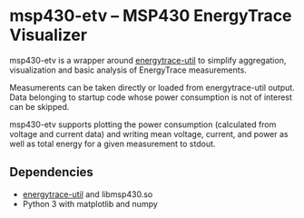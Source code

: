 # msp430-etv – MSP430 EnergyTrace Visualizer

msp430-etv is a wrapper around
[energytrace-util](https://github.com/derf/energytrace-util) to
simplify aggregation, visualization and basic analysis of EnergyTrace
measurements.

Measumerents can be taken directly or loaded from energytrace-util output.
Data belonging to startup code whose power consumption is not of interest can
be skipped.

msp430-etv supports plotting the power consumption (calculated from voltage and
current data) and writing mean voltage, current, and power as well as total
energy for a given measurement to stdout.

## Dependencies

* [energytrace-util](https://github.com/derf/energytrace-util)
  and libmsp430.so
* Python 3 with matplotlib and numpy
